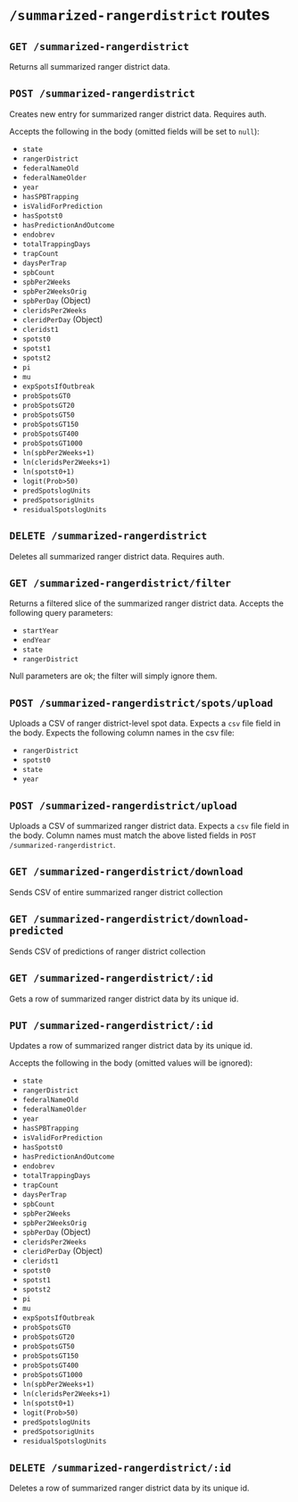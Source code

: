 # `/summarized-rangerdistrict` routes

## `GET /summarized-rangerdistrict`

Returns all summarized ranger district data.

## `POST /summarized-rangerdistrict`

Creates new entry for summarized ranger district data. Requires auth.

Accepts the following in the body (omitted fields will be set to `null`):

- `state`
- `rangerDistrict`
- `federalNameOld`
- `federalNameOlder`
- `year`
- `hasSPBTrapping`
- `isValidForPrediction`
- `hasSpotst0`
- `hasPredictionAndOutcome`
- `endobrev`
- `totalTrappingDays`
- `trapCount`
- `daysPerTrap`
- `spbCount`
- `spbPer2Weeks`
- `spbPer2WeeksOrig`
- `spbPerDay` (Object)
- `cleridsPer2Weeks`
- `cleridPerDay` (Object)
- `cleridst1`
- `spotst0`
- `spotst1`
- `spotst2`
- `pi`
- `mu`
- `expSpotsIfOutbreak`
- `probSpotsGT0`
- `probSpotsGT20`
- `probSpotsGT50`
- `probSpotsGT150`
- `probSpotsGT400`
- `probSpotsGT1000`
- `ln(spbPer2Weeks+1)`
- `ln(cleridsPer2Weeks+1)`
- `ln(spotst0+1)`
- `logit(Prob>50)`
- `predSpotslogUnits`
- `predSpotsorigUnits`
- `residualSpotslogUnits`

## `DELETE /summarized-rangerdistrict`

Deletes all summarized ranger district data. Requires auth.

## `GET /summarized-rangerdistrict/filter`

Returns a filtered slice of the summarized ranger district data. Accepts the following query parameters:

- `startYear`
- `endYear`
- `state`
- `rangerDistrict`

Null parameters are ok; the filter will simply ignore them.

## `POST /summarized-rangerdistrict/spots/upload`

Uploads a CSV of ranger district-level spot data. Expects a `csv` file field in the body. Expects the following column names in the csv file:

- `rangerDistrict`
- `spotst0`
- `state`
- `year`

## `POST /summarized-rangerdistrict/upload`

Uploads a CSV of summarized ranger district data. Expects a `csv` file field in the body. Column names must match the above listed fields in `POST /summarized-rangerdistrict`.

## `GET /summarized-rangerdistrict/download`

Sends CSV of entire summarized ranger district collection

## `GET /summarized-rangerdistrict/download-predicted`

Sends CSV of predictions of ranger district collection

## `GET /summarized-rangerdistrict/:id`

Gets a row of summarized ranger district data by its unique id.

## `PUT /summarized-rangerdistrict/:id`

Updates a row of summarized ranger district data by its unique id.

Accepts the following in the body (omitted values will be ignored):

- `state`
- `rangerDistrict`
- `federalNameOld`
- `federalNameOlder`
- `year`
- `hasSPBTrapping`
- `isValidForPrediction`
- `hasSpotst0`
- `hasPredictionAndOutcome`
- `endobrev`
- `totalTrappingDays`
- `trapCount`
- `daysPerTrap`
- `spbCount`
- `spbPer2Weeks`
- `spbPer2WeeksOrig`
- `spbPerDay` (Object)
- `cleridsPer2Weeks`
- `cleridPerDay` (Object)
- `cleridst1`
- `spotst0`
- `spotst1`
- `spotst2`
- `pi`
- `mu`
- `expSpotsIfOutbreak`
- `probSpotsGT0`
- `probSpotsGT20`
- `probSpotsGT50`
- `probSpotsGT150`
- `probSpotsGT400`
- `probSpotsGT1000`
- `ln(spbPer2Weeks+1)`
- `ln(cleridsPer2Weeks+1)`
- `ln(spotst0+1)`
- `logit(Prob>50)`
- `predSpotslogUnits`
- `predSpotsorigUnits`
- `residualSpotslogUnits`

## `DELETE /summarized-rangerdistrict/:id`

Deletes a row of summarized ranger district data by its unique id.
